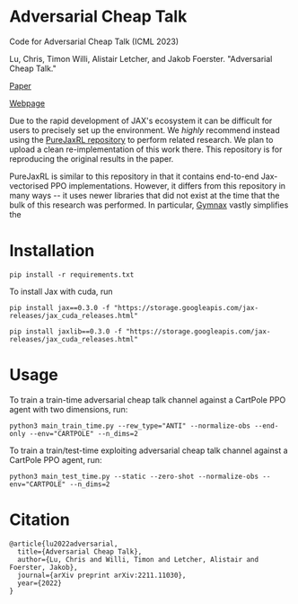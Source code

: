 # Adversarial Cheap Talk

Code for Adversarial Cheap Talk (ICML 2023)

Lu, Chris, Timon Willi, Alistair Letcher, and Jakob Foerster. "Adversarial Cheap Talk."

[Paper](https://arxiv.org/abs/2211.11030)

[Webpage](https://sites.google.com/view/adversarial-cheap-talk/home)

Due to the rapid development of JAX's ecosystem it can be difficult for users to precisely set up the environment. We *highly* recommend instead using the [PureJaxRL repository](https://github.com/luchris429/purejaxrl/tree/main) to perform related research. We plan to upload a clean re-implementation of this work there. This repository is for reproducing the original results in the paper.

PureJaxRL is similar to this repository in that it contains end-to-end Jax-vectorised PPO implementations. However, it differs from this repository in many ways -- it uses newer libraries that did not exist at the time that the bulk of this research was performed. In particular, [Gymnax](https://github.com/RobertTLange/gymnax/tree/main) vastly simplifies the 

# Installation

`pip install -r requirements.txt`

To install Jax with cuda, run

`pip install jax==0.3.0 -f "https://storage.googleapis.com/jax-releases/jax_cuda_releases.html"`

`pip install jaxlib==0.3.0 -f "https://storage.googleapis.com/jax-releases/jax_cuda_releases.html"`

# Usage

To train a train-time adversarial cheap talk channel against a CartPole PPO agent with two dimensions, run:

`python3 main_train_time.py --rew_type="ANTI" --normalize-obs --end-only --env="CARTPOLE" --n_dims=2`

To train a train/test-time exploiting adversarial cheap talk channel against a CartPole PPO agent, run:

`python3 main_test_time.py --static --zero-shot --normalize-obs --env="CARTPOLE" --n_dims=2`

#  Citation

```
@article{lu2022adversarial,
  title={Adversarial Cheap Talk},
  author={Lu, Chris and Willi, Timon and Letcher, Alistair and Foerster, Jakob},
  journal={arXiv preprint arXiv:2211.11030},
  year={2022}
}
```
